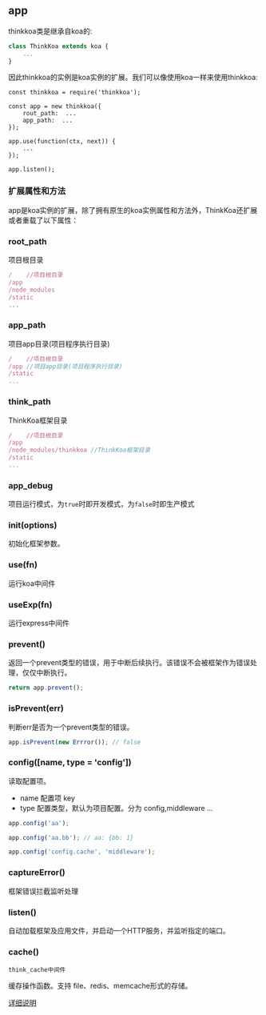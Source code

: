 ## app

thinkkoa类是继承自koa的: 

```js
class ThinkKoa extends koa {
    ...
}

```
因此thinkkoa的实例是koa实例的扩展。我们可以像使用koa一样来使用thinkkoa:

```
const thinkkoa = require('thinkkoa');

const app = new thinkkoa({
    rout_path:  ...
    app_path:  ...
});

app.use(function(ctx, next)) {
    ...
});

app.listen();

```

### 扩展属性和方法

app是koa实例的扩展，除了拥有原生的koa实例属性和方法外，ThinkKoa还扩展或者重载了以下属性：

### root_path

项目根目录

```js
/    //项目根目录
/app
/node_modules
/static
...
```

### app_path

项目app目录(项目程序执行目录)

```js
/    //项目根目录
/app //项目app目录(项目程序执行目录)
/static
...
```

### think_path

ThinkKoa框架目录

```js
/    //项目根目录
/app
/node_modules/thinkkoa //ThinkKoa框架目录
/static
...
```

### app_debug 

项目运行模式，为`true`时即开发模式，为`false`时即生产模式

### init(options)
初始化框架参数。

### use(fn)

运行koa中间件

### useExp(fn)

运行express中间件

### prevent()
返回一个prevent类型的错误，用于中断后续执行。该错误不会被框架作为错误处理，仅仅中断执行。

```js
return app.prevent();
```

### isPrevent(err)
判断err是否为一个prevent类型的错误。

```js
app.isPrevent(new Errror()); // false
```

### config([name, type = 'config'])

读取配置项。
* name 配置项 key
* type 配置类型，默认为项目配置。分为 config,middleware ...

```js
app.config('aa');

app.config('aa.bb'); // aa: {bb: 1}

app.config('config.cache', 'middleware');
```

### captureError()

框架错误拦截监听处理

### listen()

自动加载框架及应用文件，并启动一个HTTP服务，并监听指定的端口。

### cache()

`think_cache中间件`

缓存操作函数。支持 file、redis、memcache形式的存储。

[详细说明](/doc/cache.jhtml)

